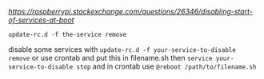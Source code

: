 _https://raspberrypi.stackexchange.com/questions/26346/disabling-start-of-services-at-boot_

`update-rc.d -f the-service remove`

disable some services with `update-rc.d -f your-service-to-disable remove` or use crontab and put this in filename.sh then `service your-service-to-disable stop` and in crontab use `@reboot /path/to/filename.sh`